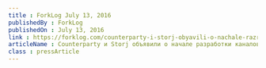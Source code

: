 ```yaml
---
title : ForkLog July 13, 2016
publishedBy : ForkLog
publishedOn : July 13, 2016
link : https://forklog.com/counterparty-i-storj-obyavili-o-nachale-razrabotki-kanalov-momentalnyh-mikroplatezhej/
articleName : Counterparty и Storj объявили о начале разработки каналов моментальных микроплатежей
class : pressArticle
---
```

